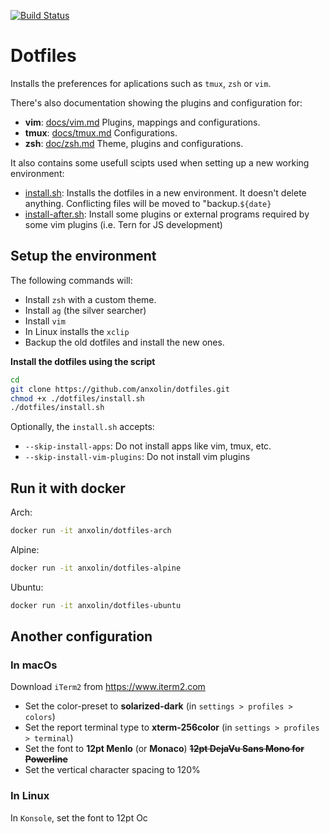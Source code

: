 [![Build Status](https://travis-ci.org/anxolin/dotfiles.svg?branch=master)](https://travis-ci.org/anxolin/dotfiles)

# Dotfiles

Installs the preferences for aplications such as `tmux`, `zsh` or `vim`.

There's also documentation showing the plugins and configuration for:

- **vim**: [docs/vim.md](docs/vim.md) Plugins, mappings and configurations.
- **tmux**: [docs/tmux.md](docs/tmux.md) Configurations.
- **zsh**: [doc/zsh.md](docs/zsh.md) Theme, plugins and configurations.

It also contains some usefull scipts used when setting up a new working environment:

- [install.sh](install.sh): Installs the dotfiles in a new environment.
  It doesn't delete anything. Conflicting files will be moved to "backup.`${date}`
- [install-after.sh](install.sh): Install some plugins or external programs required by some vim plugins (i.e. Tern for JS development)

## Setup the environment

The following commands will:

- Install `zsh` with a custom theme.
- Install `ag` (the silver searcher)
- Install `vim`
- In Linux installs the `xclip`
- Backup the old dotfiles and install the new ones.

**Install the dotfiles using the script**

```bash
cd
git clone https://github.com/anxolin/dotfiles.git
chmod +x ./dotfiles/install.sh
./dotfiles/install.sh
```

Optionally, the `install.sh` accepts:

- `--skip-install-apps`: Do not install apps like vim, tmux, etc.
- `--skip-install-vim-plugins`: Do not install vim plugins

## Run it with docker

Arch:

```bash
docker run -it anxolin/dotfiles-arch
```

Alpine:

```bash
docker run -it anxolin/dotfiles-alpine
```

Ubuntu:

```bash
docker run -it anxolin/dotfiles-ubuntu
```

## Another configuration

### In macOs

Download `iTerm2` from https://www.iterm2.com

- Set the color-preset to **solarized-dark** (in `settings > profiles > colors`)
- Set the report terminal type to **xterm-256color** (in `settings > profiles > terminal`)
- Set the font to **12pt Menlo** (or **Monaco**) ~~**12pt DejaVu Sans Mono for Powerline**~~
- Set the vertical character spacing to 120%

### In Linux

In `Konsole`, set the font to 12pt Oc
